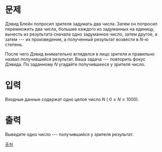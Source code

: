 # 문제

Дэвид Блейн попросил зрителя задумать два числа.  Затем он попросил перемножить два числа, большие каждого из задуманных на единицу,  вычесть из результата сначала одно задуманное число, затем другое, а затем --- их произведение, а полученный результат возвести в 
$N$-ю степень.

После чего Дэвид внимательно вгляделся в лицо зрителя и правильно назвал получившийся результат. Ваша задача --- повторить фокус Дэвида. По заданному 
$N$ угадайте получившееся у зрителя число.

# 입력

Входные данные содержат одно целое число 
$N$ (
$0 \le N \le 1000$).

# 출력

Выведите одно число --- получившийся у зрителя результат.

[출처](https://www.acmicpc.net/problem/18096)
